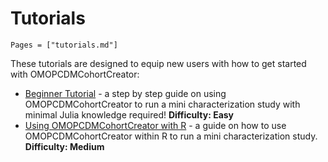 # Tutorials

```@contents
Pages = ["tutorials.md"]
```

These tutorials are designed to equip new users with how to get started with OMOPCDMCohortCreator:

- [Beginner Tutorial](tutorials/beginner_tutorial.md) - a step by step guide on using OMOPCDMCohortCreator to run a mini characterization study with minimal Julia knowledge required! **Difficulty: Easy**
- [Using OMOPCDMCohortCreator with R](tutorials/r_tutorial.md) - a guide on how to use OMOPCDMCohortCreator within R to run a mini characterization study. **Difficulty: Medium**
